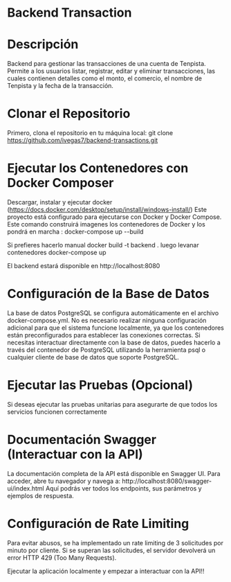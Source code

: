 # Backend Transaction
#  Descripción
Backend para gestionar las transacciones de una cuenta de Tenpista. Permite a los usuarios listar, registrar, editar y eliminar transacciones, las cuales contienen detalles como el monto, el comercio, el nombre de Tenpista y la fecha de la transacción.

# Clonar el Repositorio
Primero, clona el repositorio en tu máquina local:
git clone https://github.com/ivegas7/backend-transactions.git

# Ejecutar los Contenedores con Docker Composer

Descargar, instalar y ejecutar docker (https://docs.docker.com/desktop/setup/install/windows-install/)
Este proyecto está configurado para ejecutarse con Docker y Docker Compose.
Este comando construirá imagenes los contenedores de Docker y los pondrá en marcha : 
docker-compose up --build

Si prefieres hacerlo manual
docker build -t backend . 
luego levanar contenedores
docker-compose up 

El backend estará disponible en http://localhost:8080

# Configuración de la Base de Datos
La base de datos PostgreSQL se configura automáticamente en el archivo docker-compose.yml. No es necesario realizar ninguna configuración adicional para que el sistema funcione localmente, ya que los contenedores están preconfigurados para establecer las conexiones correctas.
Si necesitas interactuar directamente con la base de datos, puedes hacerlo a través del contenedor de PostgreSQL utilizando la herramienta psql o cualquier cliente de base de datos que soporte PostgreSQL.

# Ejecutar las Pruebas (Opcional)
Si deseas ejecutar las pruebas unitarias para asegurarte de que todos los servicios funcionen correctamente

# Documentación Swagger (Interactuar con la API)
La documentación completa de la API está disponible en Swagger UI. Para acceder, abre tu navegador y navega a:
http://localhost:8080/swagger-ui/index.html
Aquí podrás ver todos los endpoints, sus parámetros y ejemplos de respuesta.

# Configuración de Rate Limiting
Para evitar abusos, se ha implementado un rate limiting de 3 solicitudes por minuto por cliente. Si se superan las solicitudes, el servidor devolverá un error HTTP 429 (Too Many Requests).

Ejecutar la aplicación localmente y empezar a interactuar con la API!!
